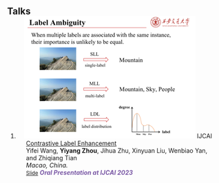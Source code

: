 <h2 id="Talks" style="margin: 2px 0px -15px;">Talks</h2>

<div class="publications">
<ol class="bibliography">


<li>
<div class="pub-row">

  <div class="col-sm-3 abbr" style="position: relative;padding-right: 15px;padding-left: 15px;">
    <img src="assets/img/ijcaippt.png" class="teaser img-fluid z-depth-1">
    <abbr class="badge">IJCAI</abbr>
  </div>

  <div class="col-sm-9" style="position: relative;padding-right: 15px;padding-left: 20px;">
    <div class="title"><a href="assets/files/IJCAI.pptx" target="_blank">Contrastive Label Enhancement</a></div>
    <div class="author">Yifei Wang, <strong>Yiyang Zhou</strong>, Jihua Zhu, Xinyuan Liu, Wenbiao Yan, and Zhiqiang Tian</div>
    <div class="periodical"><em>Macao, China.</em></div>
    <div class="links">
      <a href="assets/files/IJCAI.pptx" class="btn btn-sm z-depth-0" role="button" target="_blank" style="font-size:12px;">Slide</a>
<!--       <a href="https://github.com/Hanchao-Zhang/K-Tensors" class="btn btn-sm z-depth-0" role="button" target="_blank" style="font-size:12px;">Code</a> -->
<!--       <a href="https://pypi.org/project/KTensors/" class="btn btn-sm z-depth-0" role="button" target="_blank" style="font-size:12px;">Package</a> -->
<!--       <a href="assets/files/TTH Program.pdf" class="btn btn-sm z-depth-0" role="button" target="_blank" style="font-size:12px;">Program</a> -->
      <strong><i style="color:#7b5aa6">Oral Presentation at IJCAI 2023</i></strong>
    </div>
  </div>
</div>
</li>
  

</ol>
</div>
